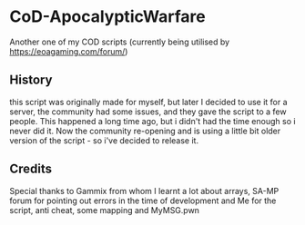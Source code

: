 # CoD-ApocalypticWarfare
Another one of my COD scripts (currently being utilised by https://eoagaming.com/forum/)

## History
this script was originally made for myself, but later I decided to use it for a server, the community had some issues, and
they gave the script to a few people. This happened a long time ago, but i didn't had the time enough so i never did it.
Now the community re-opening and is using a little bit older version of the script - so i've decided to release it.

## Credits
Special thanks to Gammix from whom I learnt a lot about arrays, SA-MP forum for pointing out errors in the time of development and Me for the script, anti cheat, some mapping and MyMSG.pwn
